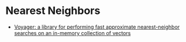 # Nearest Neighbors

- [Voyager: a library for performing fast approximate nearest-neighbor searches on an in-memory collection of vectors](https://spotify.github.io/voyager/python/reference.html)
